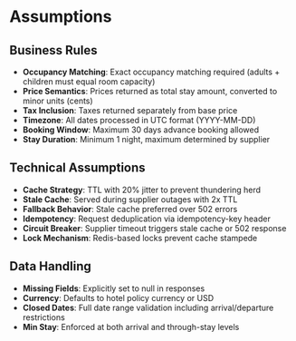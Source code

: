 # Assumptions

## Business Rules
- **Occupancy Matching**: Exact occupancy matching required (adults + children must equal room capacity)
- **Price Semantics**: Prices returned as total stay amount, converted to minor units (cents)
- **Tax Inclusion**: Taxes returned separately from base price
- **Timezone**: All dates processed in UTC format (YYYY-MM-DD)
- **Booking Window**: Maximum 30 days advance booking allowed
- **Stay Duration**: Minimum 1 night, maximum determined by supplier

## Technical Assumptions
- **Cache Strategy**: TTL with 20% jitter to prevent thundering herd
- **Stale Cache**: Served during supplier outages with 2x TTL
- **Fallback Behavior**: Stale cache preferred over 502 errors
- **Idempotency**: Request deduplication via idempotency-key header
- **Circuit Breaker**: Supplier timeout triggers stale cache or 502 response
- **Lock Mechanism**: Redis-based locks prevent cache stampede

## Data Handling
- **Missing Fields**: Explicitly set to null in responses
- **Currency**: Defaults to hotel policy currency or USD
- **Closed Dates**: Full date range validation including arrival/departure restrictions
- **Min Stay**: Enforced at both arrival and through-stay levels